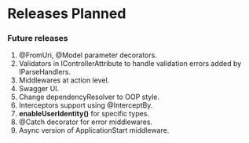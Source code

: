 # Releases Planned

### Future releases
1. @FromUri, @Model parameter decorators. 
2. Validators in IControllerAttribute to handle validation errors added by IParseHandlers.
3. Middlewares at action level.
4. Swagger UI.
5. Change dependencyResolver to OOP style. 
6. Interceptors support using @InterceptBy.
7. **enableUserIdentity()** for specific types.
8. @Catch decorator for error middlewares.
9. Async version of ApplicationStart middleware.
